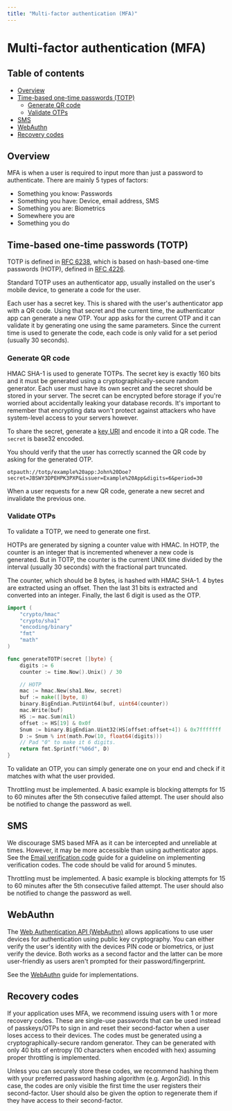 ```yaml
---
title: "Multi-factor authentication (MFA)"
---
```


# Multi-factor authentication (MFA)

## Table of contents

- [Overview](#overview)
- [Time-based one-time passwords (TOTP)](#time-based-one-time-passwords-totp)
	- [Generate QR code](#generate-qr-code)
	- [Validate OTPs](#validate-otps)
- [SMS](#sms)
- [WebAuthn](#webauthn)
- [Recovery codes](#recovery-codes)

## Overview

MFA is when a user is required to input more than just a password to authenticate. There are mainly 5 types of factors:

- Something you know: Passwords
- Something you have: Device, email address, SMS
- Something you are: Biometrics
- Somewhere you are
- Something you do

## Time-based one-time passwords (TOTP)

TOTP is defined in [RFC 6238](https://datatracker.ietf.org/doc/html/rfc6238), which is based on hash-based one-time passwords (HOTP), defined in [RFC 4226](https://www.ietf.org/rfc/rfc4226.txt).

Standard TOTP uses an authenticator app, usually installed on the user's mobile device, to generate a code for the user.

Each user has a secret key. This is shared with the user's authenticator app with a QR code. Using that secret and the current time, the authenticator app can generate a new OTP. Your app asks for the current OTP and it can validate it by generating one using the same parameters. Since the current time is used to generate the code, each code is only valid for a set period (usually 30 seconds).

### Generate QR code

HMAC SHA-1 is used to generate TOTPs. The secret key is exactly 160 bits and it must be generated using a cryptographically-secure random generator. Each user must have its own secret and the secret should be stored in your server. The secret can be encrypted before storage if you're worried about accidentally leaking your database records. It's important to remember that encrypting data won't protect against attackers who have system-level access to your servers however.

To share the secret, generate a [key URI](https://github.com/google/google-authenticator/wiki/Key-Uri-Format) and encode it into a QR code. The `secret` is base32 encoded.

You should verify that the user has correctly scanned the QR code by asking for the generated OTP.

```
otpauth://totp/example%20app:John%20Doe?secret=JBSWY3DPEHPK3PXP&issuer=Example%20App&digits=6&period=30
```

When a user requests for a new QR code, generate a new secret and invalidate the previous one.

### Validate OTPs

To validate a TOTP, we need to generate one first.

HOTPs are generated by signing a counter value with HMAC. In HOTP, the counter is an integer that is incremented whenever a new code is generated. But in TOTP, the counter is the current UNIX time divided by the interval (usually 30 seconds) with the fractional part truncated.

The counter, which should be 8 bytes, is hashed with HMAC SHA-1. 4 bytes are extracted using an offset. Then the last 31 bits is extracted and converted into an integer. Finally, the last 6 digit is used as the OTP.

```go
import (
	"crypto/hmac"
	"crypto/sha1"
	"encoding/binary"
	"fmt"
	"math"
)

func generateTOTP(secret []byte) {
	digits := 6
	counter := time.Now().Unix() / 30

	// HOTP
	mac := hmac.New(sha1.New, secret)
	buf := make([]byte, 8)
	binary.BigEndian.PutUint64(buf, uint64(counter))
	mac.Write(buf)
	HS := mac.Sum(nil)
	offset := HS[19] & 0x0f
	Snum := binary.BigEndian.Uint32(HS[offset:offset+4]) & 0x7fffffff
	D := Snum % int(math.Pow(10, float64(digits)))
	// Pad "0" to make it 6 digits.
	return fmt.Sprintf("%06d", D)
}
```

To validate an OTP, you can simply generate one on your end and check if it matches with what the user provided.

Throttling must be implemented. A basic example is blocking attempts for 15 to 60 minutes after the 5th consecutive failed attempt. The user should also be notified to change the password as well.

## SMS

We discourage SMS based MFA as it can be intercepted and unreliable at times. However, it may be more accessible than using authenticator apps. See the [Email verification code](/email-verification#email-verification-codes) guide for a guideline on implementing verification codes. The code should be valid for around 5 minutes.

Throttling must be implemented. A basic example is blocking attempts for 15 to 60 minutes after the 5th consecutive failed attempt. The user should also be notified to change the password as well.

## WebAuthn

The [Web Authentication API (WebAuthn)](https://developer.mozilla.org/en-US/docs/Web/API/Web_Authentication_API) allows applications to use user devices for authentication using public key cryptography. You can either verify the user's identity with the devices PIN code or biometrics, or just verify the device. Both works as a second factor and the latter can be more user-friendly as users aren't prompted for their password/fingerprint.

See the [WebAuthn](/webauthn) guide for implementations.

## Recovery codes

If your application uses MFA, we recommend issuing users with 1 or more recovery codes. These are single-use passwords that can be used instead of passkeys/OTPs to sign in and reset their second-factor when a user loses access to their devices. The codes must be generated using a cryptographically-secure random generator. They can be generated with only 40 bits of entropy (10 characters when encoded with hex) assuming proper throttling is implemented. 

Unless you can securely store these codes, we recommend hashing them with your preferred password hashing algorithm (e.g. Argon2id). In this case, the codes are only visible the first time the user registers their second-factor. User should also be given the option to regenerate them if they have access to their second-factor.
